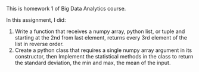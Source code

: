 This is homework 1 of Big Data Analytics course.

In this assignment, I did:

1. Write a function that receives a numpy array, python list, or tuple and starting at the 2nd from last element, returns every 3rd element of the list in reverse order. 
2. Create a python class that requires a single numpy array argument in its constructor, then Implement the statistical methods in the class to return the standard deviation, the min and max, the mean of the input. 
